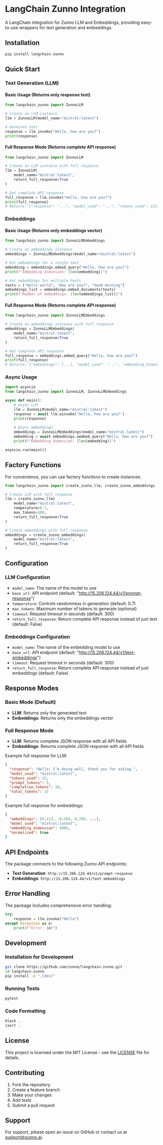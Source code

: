# LangChain Zunno Integration

A LangChain integration for Zunno LLM and Embeddings, providing easy-to-use wrappers for text generation and embeddings.

## Installation

```bash
pip install langchain-zunno
```

## Quick Start

### Text Generation (LLM)

#### Basic Usage (Returns only response text)
```python
from langchain_zunno import ZunnoLLM

# Create an LLM instance
llm = ZunnoLLM(model_name="mistral:latest")

# Generate text
response = llm.invoke("Hello, how are you?")
print(response)
```

#### Full Response Mode (Returns complete API response)
```python
from langchain_zunno import ZunnoLLM

# Create an LLM instance with full response
llm = ZunnoLLM(
    model_name="mistral:latest",
    return_full_response=True
)

# Get complete API response
full_response = llm.invoke("Hello, how are you?")
print(full_response)
# Returns: {"response": "...", "model_used": "...", "tokens_used": 123, ...}
```

### Embeddings

#### Basic Usage (Returns only embeddings vector)
```python
from langchain_zunno import ZunnoLLMEmbeddings

# Create an embeddings instance
embeddings = ZunnoLLMEmbeddings(model_name="mistral:latest")

# Get embeddings for a single text
embedding = embeddings.embed_query("Hello, how are you?")
print(f"Embedding dimension: {len(embedding)}")

# Get embeddings for multiple texts
texts = ["Hello world", "How are you?", "Good morning"]
embeddings_list = embeddings.embed_documents(texts)
print(f"Number of embeddings: {len(embeddings_list)}")
```

#### Full Response Mode (Returns complete API response)
```python
from langchain_zunno import ZunnoLLMEmbeddings

# Create an embeddings instance with full response
embeddings = ZunnoLLMEmbeddings(
    model_name="mistral:latest",
    return_full_response=True
)

# Get complete API response
full_response = embeddings.embed_query("Hello, how are you?")
print(full_response)
# Returns: {"embeddings": [...], "model_used": "...", "embedding_dimension": 4096, ...}
```

### Async Usage

```python
import asyncio
from langchain_zunno import ZunnoLLM, ZunnoLLMEmbeddings

async def main():
    # Async LLM
    llm = ZunnoLLM(model_name="mistral:latest")
    response = await llm.ainvoke("Hello, how are you?")
    print(response)
    
    # Async embeddings
    embeddings = ZunnoLLMEmbeddings(model_name="mistral:latest")
    embedding = await embeddings.aembed_query("Hello, how are you?")
    print(f"Embedding dimension: {len(embedding)}")

asyncio.run(main())
```

## Factory Functions

For convenience, you can use factory functions to create instances:

```python
from langchain_zunno import create_zunno_llm, create_zunno_embeddings

# Create LLM with full response
llm = create_zunno_llm(
    model_name="mistral:latest",
    temperature=0.7,
    max_tokens=100,
    return_full_response=True
)

# Create embeddings with full response
embeddings = create_zunno_embeddings(
    model_name="mistral:latest",
    return_full_response=True
)
```

## Configuration

### LLM Configuration

- `model_name`: The name of the model to use
- `base_url`: API endpoint (default: "http://15.206.124.44/v1/prompt-response")
- `temperature`: Controls randomness in generation (default: 0.7)
- `max_tokens`: Maximum number of tokens to generate (optional)
- `timeout`: Request timeout in seconds (default: 300)
- `return_full_response`: Return complete API response instead of just text (default: False)

### Embeddings Configuration

- `model_name`: The name of the embedding model to use
- `base_url`: API endpoint (default: "http://15.206.124.44/v1/text-embeddings")
- `timeout`: Request timeout in seconds (default: 300)
- `return_full_response`: Return complete API response instead of just embeddings (default: False)

## Response Modes

### Basic Mode (Default)
- **LLM**: Returns only the generated text
- **Embeddings**: Returns only the embeddings vector

### Full Response Mode
- **LLM**: Returns complete JSON response with all API fields
- **Embeddings**: Returns complete JSON response with all API fields

Example full response for LLM:
```json
{
  "response": "Hello! I'm doing well, thank you for asking.",
  "model_used": "mistral:latest",
  "tokens_used": 15,
  "prompt_tokens": 5,
  "completion_tokens": 10,
  "total_tokens": 15
}
```

Example full response for embeddings:
```json
{
  "embeddings": [0.123, -0.456, 0.789, ...],
  "model_used": "mistral:latest",
  "embedding_dimension": 4096,
  "normalized": true
}
```

## API Endpoints

The package connects to the following Zunno API endpoints:

- **Text Generation**: `http://15.206.124.44/v1/prompt-response`
- **Embeddings**: `http://15.206.124.44/v1/text-embeddings`

## Error Handling

The package includes comprehensive error handling:

```python
try:
    response = llm.invoke("Hello")
except Exception as e:
    print(f"Error: {e}")
```

## Development

### Installation for Development

```bash
git clone https://github.com/zunno/langchain-zunno.git
cd langchain-zunno
pip install -e ".[dev]"
```

### Running Tests

```bash
pytest
```

### Code Formatting

```bash
black .
isort .
```

## License

This project is licensed under the MIT License - see the [LICENSE](LICENSE) file for details.

## Contributing

1. Fork the repository
2. Create a feature branch
3. Make your changes
4. Add tests
5. Submit a pull request

## Support

For support, please open an issue on GitHub or contact us at support@zunno.ai. 